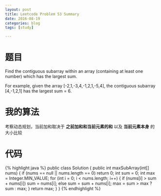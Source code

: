 ```yaml
---
layout: post
title: Leetcode Problem 53 Summary
date: 2016-08-19
categories: blog
tags: [study]

---
```


# 题目

Find the contiguous subarray within an array (containing at least one number) which has the largest sum.

For example, given the array [-2,1,-3,4,-1,2,1,-5,4],
the contiguous subarray [4,-1,2,1] has the largest sum = 6.

# 我的算法

考察动态规划，当前加和取决于 **之前加和和当前元素的和** 以及 **当前元素本身** 的大小比较

# 代码

{% highlight java %}
public class Solution {
    public int maxSubArray(int[] nums) {
        if (nums == null || nums.length == 0) return 0;
        int sum = 0;
        int max = Integer.MIN_VALUE;
        for (int i = 0; i < nums.length; i++) {
            if (nums[i] > sum + nums[i]) sum = nums[i];
            else sum = sum + nums[i];
            max = sum > max ? sum : max;
        }
        return max;
    }
}
{% endhighlight %}
